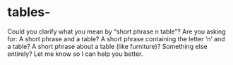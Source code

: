 # tables-
Could you clarify what you mean by “short phrase n table”? Are you asking for:  A short phrase and a table?  A short phrase containing the letter ‘n’ and a table?  A short phrase about a table (like furniture)?  Something else entirely?  Let me know so I can help you better.

